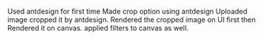 Used antdesign for first time
Made crop option using antdesign
Uploaded image cropped it by antdesign.
Rendered the cropped image on UI first
then Rendered it on canvas.
applied filters to canvas as well.
